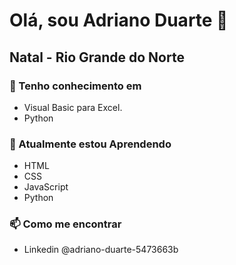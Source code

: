 # Olá, sou Adriano Duarte 👋
## Natal - Rio Grande do Norte
### 👀 Tenho conhecimento em
- Visual Basic para Excel.
- Python
### 🌱 Atualmente estou Aprendendo
- HTML
- CSS
- JavaScript
- Python
### 📫 Como me encontrar
- Linkedin @adriano-duarte-5473663b

<!---
adrianodds/adrianodds is a ✨ special ✨ repository because its `README.md` (this file) appears on your GitHub profile.
You can click the Preview link to take a look at your changes.
--->
